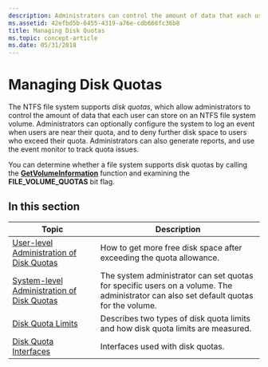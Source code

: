```yaml
---
description: Administrators can control the amount of data that each user can store on an NTFS file system volume.
ms.assetid: 42efbd5b-6455-4319-a76e-cdb666fc36b8
title: Managing Disk Quotas
ms.topic: concept-article
ms.date: 05/31/2018
---
```


# Managing Disk Quotas

The NTFS file system supports *disk quotas*, which allow administrators to control the amount of data that each user can store on an NTFS file system volume. Administrators can optionally configure the system to log an event when users are near their quota, and to deny further disk space to users who exceed their quota. Administrators can also generate reports, and use the event monitor to track quota issues.

You can determine whether a file system supports disk quotas by calling the [**GetVolumeInformation**](/windows/desktop/api/FileAPI/nf-fileapi-getvolumeinformationa) function and examining the **FILE\_VOLUME\_QUOTAS** bit flag.

## In this section



| Topic                                                                                                   | Description                                                                                                                                      |
|---------------------------------------------------------------------------------------------------------|--------------------------------------------------------------------------------------------------------------------------------------------------|
| [User-level Administration of Disk Quotas](user-level-administration-of-disk-quotas.md)<br/>     | How to get more free disk space after exceeding the quota allowance.<br/>                                                                  |
| [System-level Administration of Disk Quotas](system-level-administration-of-disk-quotas.md)<br/> | The system administrator can set quotas for specific users on a volume. The administrator can also set default quotas for the volume.<br/> |
| [Disk Quota Limits](disk-quota-limits.md)<br/>                                                   | Describes two types of disk quota limits and how disk quota limits are measured.<br/>                                                      |
| [Disk Quota Interfaces](disk-quota-interfaces.md)<br/>                                           | Interfaces used with disk quotas.<br/>                                                                                                     |



 

 

 




